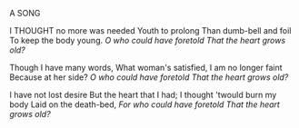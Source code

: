 A SONG

I THOUGHT no more was needed
Youth to prolong
Than dumb-bell and foil
To keep the body young.
*O who could have foretold
That the heart grows old?*

Though I have many words,
What woman's satisfied,
I am no longer faint
Because at her side?
*O who could have foretold
That the heart grows old?*

I have not lost desire
But the heart that I had;
I thought 'twould burn my body
Laid on the death-bed,
*For who could have foretold
That the heart grows old?*
